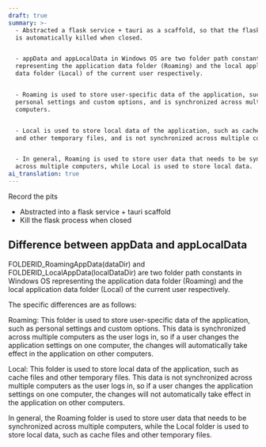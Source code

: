 ```yaml
---
draft: true
summary: >-
  - Abstracted a flask service + tauri as a scaffold, so that the flask process
  is automatically killed when closed.


  - appData and appLocalData in Windows OS are two folder path constants
  representing the application data folder (Roaming) and the local application
  data folder (Local) of the current user respectively.


  - Roaming is used to store user-specific data of the application, such as
  personal settings and custom options, and is synchronized across multiple
  computers.


  - Local is used to store local data of the application, such as cache files
  and other temporary files, and is not synchronized across multiple computers.


  - In general, Roaming is used to store user data that needs to be synchronized
  across multiple computers, while Local is used to store local data.
ai_translation: true
---
```


Record the pits

- Abstracted into a flask service + tauri scaffold
- Kill the flask process when closed

## Difference between appData and appLocalData

FOLDERID_RoamingAppData(dataDir) and FOLDERID_LocalAppData(localDataDir) are two folder path constants in Windows OS representing the application data folder (Roaming) and the local application data folder (Local) of the current user respectively.

The specific differences are as follows:

Roaming: This folder is used to store user-specific data of the application, such as personal settings and custom options. This data is synchronized across multiple computers as the user logs in, so if a user changes the application settings on one computer, the changes will automatically take effect in the application on other computers.

Local: This folder is used to store local data of the application, such as cache files and other temporary files. This data is not synchronized across multiple computers as the user logs in, so if a user changes the application settings on one computer, the changes will not automatically take effect in the application on other computers.

In general, the Roaming folder is used to store user data that needs to be synchronized across multiple computers, while the Local folder is used to store local data, such as cache files and other temporary files.
